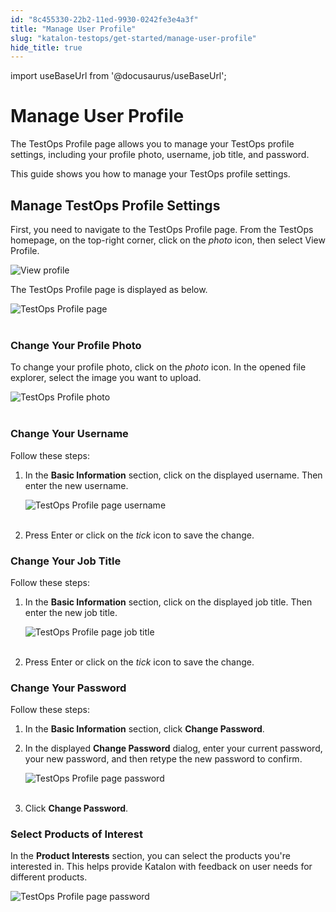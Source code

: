 ```yaml
---
id: "8c455330-22b2-11ed-9930-0242fe3e4a3f"
title: "Manage User Profile"
slug: "katalon-testops/get-started/manage-user-profile"
hide_title: true
---
```

import useBaseUrl from '@docusaurus/useBaseUrl';

    

# <a id="id" class="anchor_top_offset"/><a id="ariaid-title1" class="anchor_top_offset"/>Manage User Profile

    
      
<p xmlns="http://www.w3.org/1999/xhtml" className="p">The TestOps Profile page allows you to manage your TestOps   profile settings, including your profile photo, username, job   title, and password.</p> 
      
<p xmlns="http://www.w3.org/1999/xhtml" className="p">This guide shows you how to manage your TestOps profile   settings.</p> 
    
  

## <a id="id_1" class="anchor_top_offset"/>Manage TestOps Profile Settings

<p xmlns="http://www.w3.org/1999/xhtml" className="p">First, you need to navigate to the TestOps Profile page. From   the TestOps homepage, on the top-right corner, click on the   <em className="ph i">photo</em> icon, then select <span className="ph uicontrol">View Profile</span>.</p> 
<p xmlns="http://www.w3.org/1999/xhtml" className="p">   <img className="image" width={300} src={useBaseUrl("/8e5df7d0-0f1b-11ed-9930-0242fe3e4a3f.png")} alt="View profile" /></p> 
<p xmlns="http://www.w3.org/1999/xhtml" className="p">The TestOps Profile page is displayed as below.</p> 
<p xmlns="http://www.w3.org/1999/xhtml" className="p">   <img className="image" src={useBaseUrl("https://github.com/katalon-studio/docs-images/raw/master/katalon-analytics/docs/manage-user-profile/K1-Profile-page-overview.png")} width={500} alt="TestOps Profile page" /><br /><br /> </p> 

### <a id="id_2" class="anchor_top_offset"/>Change Your Profile Photo

<p xmlns="http://www.w3.org/1999/xhtml" className="p">To change your profile photo, click on the <em className="ph i">photo</em> icon.   In the opened file explorer, select the image you want to   upload.</p> 
<p xmlns="http://www.w3.org/1999/xhtml" className="p">   <img className="image" src={useBaseUrl("https://github.com/katalon-studio/docs-images/raw/master/katalon-analytics/docs/manage-user-profile/K1-Profile-photo.png")} width={500} alt="TestOps Profile photo" /><br /><br /> </p> 

### <a id="id_3" class="anchor_top_offset"/>Change Your Username

<p xmlns="http://www.w3.org/1999/xhtml" className="p">Follow these steps:</p> 
<ol xmlns="http://www.w3.org/1999/xhtml" className="ol"><li className="li">     <p className="p">In the <strong className="ph b">Basic Information</strong> section, click on the       displayed username. Then enter the new username.</p>     <p className="p">       <img className="image" src={useBaseUrl("https://github.com/katalon-studio/docs-images/raw/master/katalon-analytics/docs/manage-user-profile/K1-Profile-Change-Username.png")} width={500} alt="TestOps Profile page username" /><br /><br />     </p>   </li><li className="li">     <p className="p">Press Enter or click on the <em className="ph i">tick</em> icon to save the       change.</p>   </li></ol> 

### <a id="id_4" class="anchor_top_offset"/>Change Your Job Title

<p xmlns="http://www.w3.org/1999/xhtml" className="p">Follow these steps:</p> 
<ol xmlns="http://www.w3.org/1999/xhtml" className="ol"><li className="li">     <p className="p">In the <strong className="ph b">Basic Information</strong> section, click on the       displayed job title. Then enter the new job title.</p>     <p className="p">       <img className="image" src={useBaseUrl("https://github.com/katalon-studio/docs-images/raw/master/katalon-analytics/docs/manage-user-profile/K1-Profile-Job-Title.png")} width={500} alt="TestOps Profile page job title" /><br /><br />     </p>   </li><li className="li">     <p className="p">Press Enter or click on the <em className="ph i">tick</em> icon to save the       change.</p>   </li></ol> 

### <a id="id_5" class="anchor_top_offset"/>Change Your Password

<p xmlns="http://www.w3.org/1999/xhtml" className="p">Follow these steps:</p> 
<ol xmlns="http://www.w3.org/1999/xhtml" className="ol"><li className="li">     <p className="p">In the <strong className="ph b">Basic Information</strong> section, click       <strong className="ph b">Change Password</strong>.</p>   </li><li className="li">     <p className="p">In the displayed <strong className="ph b">Change Password</strong> dialog, enter       your current password, your new password, and then retype the new       password to confirm.</p>     <p className="p">       <img className="image" src={useBaseUrl("https://github.com/katalon-studio/docs-images/raw/master/katalon-analytics/docs/manage-user-profile/K1-Profile-Change-Password-dialog.png")} width={500} alt="TestOps Profile page password" /><br /><br />     </p>   </li><li className="li">     <p className="p">Click <strong className="ph b">Change Password</strong>.</p>   </li></ol> 

### <a id="id_6" class="anchor_top_offset"/>Select Products of Interest

<p xmlns="http://www.w3.org/1999/xhtml" className="p">In the <strong className="ph b">Product Interests</strong> section, you can   select the products you're interested in. This helps provide   Katalon with feedback on user needs for different products.</p> 
<p xmlns="http://www.w3.org/1999/xhtml" className="p">   <img className="image" src={useBaseUrl("https://github.com/katalon-studio/docs-images/raw/master/katalon-analytics/docs/manage-user-profile/K1-Profile-Product-Interests.png")} width={600} alt="TestOps Profile page password" /><br /><br /> </p> 
